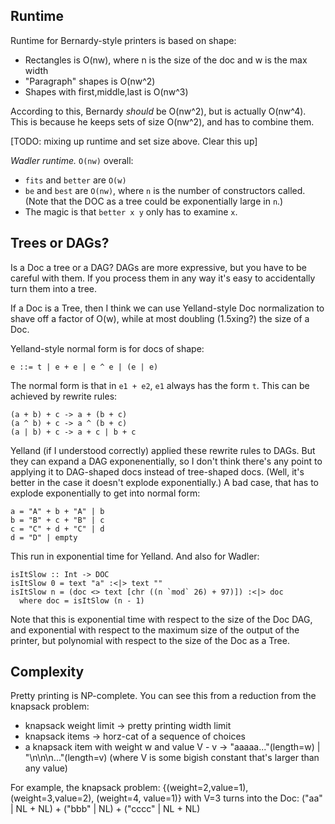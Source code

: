 ## Runtime

Runtime for Bernardy-style printers is based on shape:

- Rectangles is O(nw), where n is the size of the doc and w is the max width
- "Paragraph" shapes is O(nw^2)
- Shapes with first,middle,last is O(nw^3)

According to this, Bernardy _should_ be O(nw^2), but is actually O(nw^4). This is because he keeps
sets of size O(nw^2), and has to combine them.

[TODO: mixing up runtime and set size above. Clear this up]

_Wadler runtime._ `O(nw)` overall:

- `fits` and `better` are `O(w)`
- `be` and `best` are `O(nw)`, where `n` is the number of constructors called. (Note that the DOC as
  a tree could be exponentially large in `n`.)
- The magic is that `better x y` only has to examine `x`.

## Trees or DAGs?

Is a Doc a tree or a DAG? DAGs are more expressive, but you have to be careful with them. If you
process them in any way it's easy to accidentally turn them into a tree.

If a Doc is a Tree, then I think we can use Yelland-style Doc normalization to shave off a factor of
O(w), while at most doubling (1.5xing?) the size of a Doc.

Yelland-style normal form is for docs of shape:

    e ::= t | e + e | e ^ e | (e | e)

The normal form is that in `e1 + e2`, `e1` always has the form `t`. This can be achieved by rewrite
rules:

    (a + b) + c -> a + (b + c)
    (a ^ b) + c -> a ^ (b + c)
    (a | b) + c -> a + c | b + c

Yelland (if I understood correctly) applied these rewrite rules to DAGs. But they can expand a DAG
exponenentially, so I don't think there's any point to applying it to DAG-shaped docs instead of
tree-shaped docs. (Well, it's better in the case it doesn't explode exponentially.) A bad case, that
has to explode exponentially to get into normal form:

    a = "A" + b + "A" | b
    b = "B" + c + "B" | c
    c = "C" + d + "C" | d
    d = "D" | empty

This run in exponential time for Yelland. And also for Wadler:

    isItSlow :: Int -> DOC
    isItSlow 0 = text "a" :<|> text ""
    isItSlow n = (doc <> text [chr ((n `mod` 26) + 97)]) :<|> doc
      where doc = isItSlow (n - 1)

Note that this is exponential time with respect to the size of the Doc DAG, and exponential with
respect to the maximum size of the output of the printer, but polynomial with respect to the size of
the Doc as a Tree.

## Complexity

Pretty printing is NP-complete. You can see this from a reduction from the knapsack problem:

- knapsack weight limit -> pretty printing width limit
- knapsack items -> horz-cat of a sequence of choices
- a knapsack item with weight w and value V - v ->
  "aaaaa..."(length=w) | "\n\n\n..."(length=v)
(where V is some bigish constant that's larger than any value)

For example, the knapsack problem:
{(weight=2,value=1), (weight=3,value=2), (weight=4, value=1)}
with V=3 turns into the Doc:
("aa" | NL + NL) + ("bbb" | NL) + ("cccc" | NL + NL)
